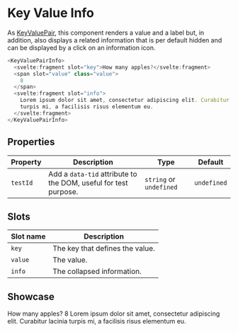 <script lang="ts">
    import KeyValuePairInfo from "$lib/components/KeyValuePairInfo.svelte";
</script>

# Key Value Info

As [KeyValuePair](/components/key-value), this component renders a value and a label but, in addition, also displays a related information that is per default hidden and can be displayed by a click on an information icon.

```javascript
<KeyValuePairInfo>
  <svelte:fragment slot="key">How many apples?</svelte:fragment>
  <span slot="value" class="value">
    8
  </span>
  <svelte:fragment slot="info">
    Lorem ipsum dolor sit amet, consectetur adipiscing elit. Curabitur lacinia
    turpis mi, a facilisis risus elementum eu.
  </svelte:fragment>
</KeyValuePairInfo>
```

## Properties

| Property | Description                                                     | Type                    | Default     |
| -------- | --------------------------------------------------------------- | ----------------------- | ----------- |
| `testId` | Add a `data-tid` attribute to the DOM, useful for test purpose. | `string` or `undefined` | `undefined` |

## Slots

| Slot name | Description                     |
| --------- | ------------------------------- |
| `key`     | The key that defines the value. |
| `value`   | The value.                      |
| `info`    | The collapsed information.      |

## Showcase

<KeyValuePairInfo>
  <svelte:fragment slot="key">How many apples?</svelte:fragment>
  <span slot="value" class="value">8</span>
  <svelte:fragment slot="info">Lorem ipsum dolor sit amet, consectetur adipiscing elit. Curabitur lacinia turpis mi, a facilisis risus elementum eu.</svelte:fragment>
</KeyValuePairInfo>
